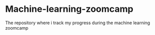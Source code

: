 # Machine-learning-zoomcamp

The repository where i track my progress during the machine learning zoomcamp
